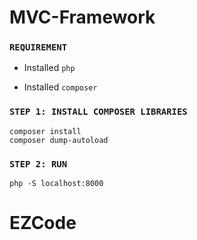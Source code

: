 # MVC-Framework

### `REQUIREMENT`
- Installed `php`

- Installed `composer`



### `STEP 1: INSTALL COMPOSER LIBRARIES`
```
composer install
composer dump-autoload
```

### `STEP 2: RUN`
```
php -S localhost:8000
```
# EZCode
